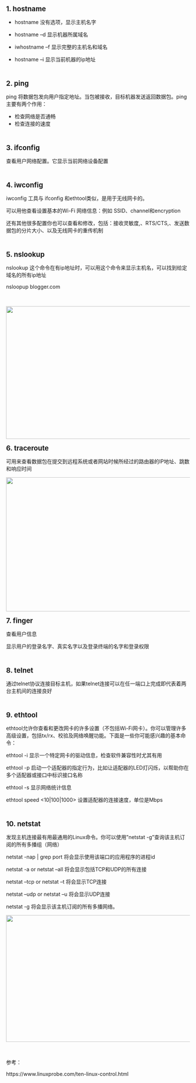 <p><span style="font-size: 14pt;"><strong>1. hostname</strong></span></p>
<ul>
<li>
<p>hostname 没有选项，显示主机名字</p>
</li>
<li>
<p>hostname &ndash;d 显示机器所属域名</p>
</li>
<li>
<p>iwhostname &ndash;f 显示完整的主机名和域名</p>
</li>
<li>hostname &ndash;i 显示当前机器的ip地址</li>
</ul>
<p>&nbsp;</p>
<p><span style="font-size: 14pt;"><strong>2. ping</strong></span></p>
<p>ping 将数据包发向用户指定地址。当包被接收，目标机器发送返回数据包。ping 主要有两个作用：</p>
<ul>
<li>检查网络是否通畅</li>
<li>检查连接的速度</li>
</ul>
<p>&nbsp;</p>
<p><span style="font-size: 14pt;"><strong>3. ifconfig</strong></span></p>
<p>查看用户网络配置。它显示当前网络设备配置</p>
<p>&nbsp;</p>
<p><span style="font-size: 14pt;"><strong>4. iwconfig</strong></span></p>
<p>iwconfig 工具与 ifconfig 和ethtool类似，是用于无线网卡的。</p>
<p>可以用他查看设置基本的Wi-Fi 网络信息：例如 SSID、channel和encryption</p>
<p>还有其他很多配置你也可以查看和修改，包括：接收灵敏度,、RTS/CTS,、发送数据包的分片大小、以及无线网卡的重传机制</p>
<p>&nbsp;</p>
<p><span style="font-size: 14pt;"><strong>5. nslookup</strong></span></p>
<p>nslookup 这个命令在有ip地址时，可以用这个命令来显示主机名，可以找到给定域名的所有ip地址</p>
<p>nsloopup blogger.com</p>
<p>&nbsp;</p>
<p><img src="https://img2022.cnblogs.com/blog/2794988/202203/2794988-20220321194524892-1865558879.png" alt="" width="554" height="363" loading="lazy" style="display: block; margin-left: auto; margin-right: auto;" /></p>
<p><span style="font-size: 14pt;"><strong>6. traceroute</strong></span></p>
<p>可用来查看数据包在提交到远程系统或者网站时候所经过的路由器的IP地址、跳数和响应时间</p>
<p><img src="https://img2022.cnblogs.com/blog/2794988/202203/2794988-20220321195246173-203759490.png" alt="" width="613" height="367" loading="lazy" style="display: block; margin-left: auto; margin-right: auto;" /></p>
<p><span style="font-size: 14pt;"><strong>7. finger</strong></span></p>
<p>查看用户信息</p>
<p>显示用户的登录名字、真实名字以及登录终端的名字和登录权限</p>
<p>&nbsp;</p>
<p><span style="font-size: 14pt;"><strong>8. telnet</strong></span></p>
<p>通过telnet协议连接目标主机，如果telnet连接可以在任一端口上完成即代表着两台主机间的连接良好</p>
<p>&nbsp;</p>
<p><span style="font-size: 14pt;"><strong>9. ethtool</strong></span></p>
<p>ethtool允许你查看和更改网卡的许多设置（不包括Wi-Fi网卡）。你可以管理许多高级设置，包括tx/rx、校验及网络唤醒功能。下面是一些你可能感兴趣的基本命令：</p>
<p>ethtool -i 显示一个特定网卡的驱动信息，检查软件兼容性时尤其有用</p>
<p>ethtool -p 启动一个适配器的指定行为，比如让适配器的LED灯闪烁，以帮助你在多个适配器或接口中标识接口名称</p>
<p>ethtool -s 显示网络统计信息</p>
<p>ethtool speed &lt;10|100|1000&gt; 设置适配器的连接速度，单位是Mbps</p>
<p>&nbsp;</p>
<p><span style="font-size: 14pt;"><strong>10. netstat</strong></span></p>
<p>发现主机连接最有用最通用的Linux命令。你可以使用&rdquo;netstat -g&rdquo;查询该主机订阅的所有多播组（网络）</p>
<p>netstat -nap |&nbsp;<span class="wp_keywordlink">grep&nbsp;port 将会显示使用该端口的应用程序的进程id</span></p>
<p>netstat -a or netstat &ndash;all 将会显示包括TCP和UDP的所有连接</p>
<p>netstat &ndash;tcp or netstat &ndash;t 将会显示TCP连接</p>
<p>netstat &ndash;udp or netstat &ndash;u 将会显示UDP连接</p>
<p>netstat -g 将会显示该主机订阅的所有多播网络。</p>
<p><img src="https://img2022.cnblogs.com/blog/2794988/202203/2794988-20220321195208634-1599366594.png" alt="" width="579" height="347" loading="lazy" style="display: block; margin-left: auto; margin-right: auto;" /></p>
<p>&nbsp;</p>
<p>参考：</p>
<p>https://www.linuxprobe.com/ten-linux-control.html</p>
<p>&nbsp;</p>